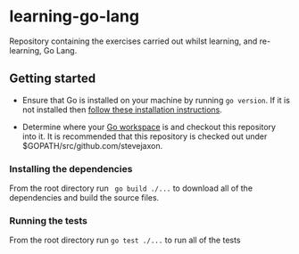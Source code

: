 # learning-go-lang
Repository containing the exercises carried out whilst learning, and re-learning, Go Lang.

## Getting started
* Ensure that Go is installed on your machine by running `go version`. If it is not installed then [follow these installation instructions](https://golang.org/doc/install).

* Determine where your [Go workspace](https://golang.org/doc/code.html#GOPATH) is and checkout this repository into it. It is recommended that this repository is checked out under $GOPATH/src/github.com/stevejaxon.

### Installing the dependencies
From the root directory run ` go build ./...` to download all of the dependencies and build the source files.

### Running the tests
From the root directory run `go test ./...` to run all of the tests
